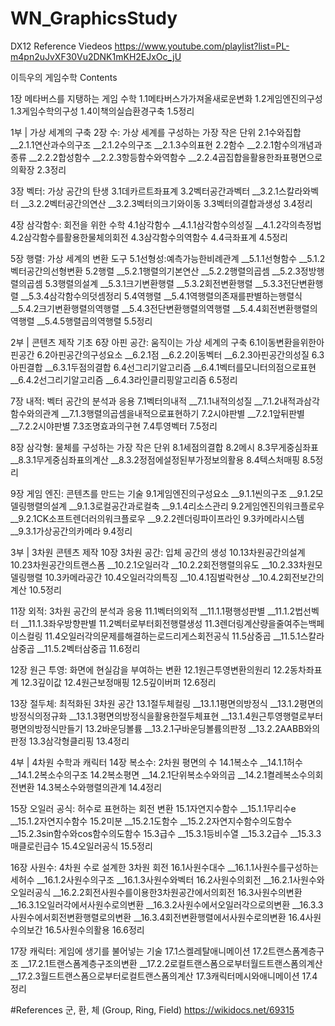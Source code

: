 # WN_GraphicsStudy

DX12 Reference Viedeos
https://www.youtube.com/playlist?list=PL-m4pn2uJvXF30Vu2DNK1mKH2EJxOc_jU

이득우의 게임수학
Contents

1장 메타버스를 지탱하는 게임 수학
1.1메타버스가가져올새로운변화
1.2게임엔진의구성
1.3게임수학의구성
1.4이책의실습환경구축
1.5정리

1부 | 가상 세계의 구축
2장 수: 가상 세계를 구성하는 가장 작은 단위
2.1수와집합
__2.1.1연산과수의구조
__2.1.2수의구조
__2.1.3수의표현
2.2함수
__2.2.1함수의개념과종류
__2.2.2합성함수
__2.2.3항등함수와역함수
__2.2.4곱집합을활용한좌표평면으로의확장
2.3정리

3장 벡터: 가상 공간의 탄생
3.1데카르트좌표계
3.2벡터공간과벡터
__3.2.1스칼라와벡터
__3.2.2벡터공간의연산
__3.2.3벡터의크기와이동
3.3벡터의결합과생성
3.4정리

4장 삼각함수: 회전을 위한 수학
4.1삼각함수
__4.1.1삼각함수의성질
__4.1.2각의측정법
4.2삼각함수를활용한물체의회전
4.3삼각함수의역함수
4.4극좌표계
4.5정리

5장 행렬: 가상 세계의 변환 도구
5.1선형성:예측가능한비례관계
__5.1.1선형함수
__5.1.2벡터공간의선형변환
5.2행렬
__5.2.1행렬의기본연산
__5.2.2행렬의곱셈
__5.2.3정방행렬의곱셈
5.3행렬의설계
__5.3.1크기변환행렬
__5.3.2회전변환행렬
__5.3.3전단변환행렬
__5.3.4삼각함수의덧셈정리
5.4역행렬
__5.4.1역행렬의존재를판별하는행렬식
__5.4.2크기변환행렬의역행렬
__5.4.3전단변환행렬의역행렬
__5.4.4회전변환행렬의역행렬
__5.4.5행렬곱의역행렬
5.5정리

2부 | 콘텐츠 제작 기초
6장 아핀 공간: 움직이는 가상 세계의 구축
6.1이동변환을위한아핀공간
6.2아핀공간의구성요소
__6.2.1점
__6.2.2이동벡터
__6.2.3아핀공간의성질
6.3아핀결합
__6.3.1두점의결합
6.4선그리기알고리즘
__6.4.1벡터를모니터의점으로표현
__6.4.2선그리기알고리즘
__6.4.3라인클리핑알고리즘
6.5정리

7장 내적: 벡터 공간의 분석과 응용
7.1벡터의내적
__7.1.1내적의성질
__7.1.2내적과삼각함수와의관계
__7.1.3행렬의곱셈을내적으로표현하기
7.2시야판별
__7.2.1앞뒤판별
__7.2.2시야판별
7.3조명효과의구현
7.4투영벡터
7.5정리

8장 삼각형: 물체를 구성하는 가장 작은 단위
8.1세점의결합
8.2메시
8.3무게중심좌표
__8.3.1무게중심좌표의계산
__8.3.2정점에설정된부가정보의활용
8.4텍스처매핑
8.5정리

9장 게임 엔진: 콘텐츠를 만드는 기술
9.1게임엔진의구성요소
__9.1.1씬의구조
__9.1.2모델링행렬의설계
__9.1.3로컬공간과로컬축
__9.1.4리소스관리
9.2게임엔진의워크플로우
__9.2.1CK소프트렌더러의워크플로우
__9.2.2렌더링파이프라인
9.3카메라시스템
__9.3.1가상공간의카메라
9.4정리

3부 | 3차원 콘텐츠 제작
10장 3차원 공간: 입체 공간의 생성
10.13차원공간의설계
10.23차원공간의트랜스폼
__10.2.1오일러각
__10.2.2회전행렬의유도
__10.2.33차원모델링행렬
10.3카메라공간
10.4오일러각의특징
__10.4.1짐벌락현상
__10.4.2회전보간의계산
10.5정리

11장 외적: 3차원 공간의 분석과 응용
11.1벡터의외적
__11.1.1평행성판별
__11.1.2법선벡터
__11.1.3좌우방향판별
11.2벡터로부터회전행렬생성
11.3렌더링계산량을줄여주는백페이스컬링
11.4오일러각의문제를해결하는로드리게스회전공식
11.5삼중곱
__11.5.1스칼라삼중곱
__11.5.2벡터삼중곱
11.6정리

12장 원근 투영: 화면에 현실감을 부여하는 변환
12.1원근투영변환의원리
12.2동차좌표계
12.3깊이값
12.4원근보정매핑
12.5깊이버퍼
12.6정리

13장 절두체: 최적화된 3차원 공간
13.1절두체컬링
__13.1.1평면의방정식
__13.1.2평면의방정식의정규화
__13.1.3평면의방정식을활용한절두체표현
__13.1.4원근투영행렬로부터평면의방정식만들기
13.2바운딩볼륨
__13.2.1구바운딩볼륨의판정
__13.2.2AABB와의판정
13.3삼각형클리핑
13.4정리

4부 | 4차원 수학과 캐릭터
14장 복소수: 2차원 평면의 수
14.1복소수
__14.1.1허수
__14.1.2복소수의구조
14.2복소평면
__14.2.1단위복소수와의곱
__14.2.1켤레복소수의회전변환
14.3복소수와행렬의관계
14.4정리

15장 오일러 공식: 허수로 표현하는 회전 변환
15.1자연지수함수
__15.1.1무리수e
__15.1.2자연지수함수
15.2미분
__15.2.1도함수
__15.2.2자연지수함수의도함수
__15.2.3sin함수와cos함수의도함수
15.3급수
__15.3.1등비수열
__15.3.2급수
__15.3.3매클로린급수
15.4오일러공식
15.5정리

16장 사원수: 4차원 수로 설계한 3차원 회전
16.1사원수대수
__16.1.1사원수를구성하는세허수
__16.1.2사원수의구조
__16.1.3사원수와벡터
16.2사원수의회전
__16.2.1사원수와오일러공식
__16.2.2회전사원수를이용한3차원공간에서의회전
16.3사원수의변환
__16.3.1오일러각에서사원수로의변환
__16.3.2사원수에서오일러각으로의변환
__16.3.3사원수에서회전변환행렬로의변환
__16.3.4회전변환행렬에서사원수로의변환
16.4사원수의보간
16.5사원수의활용
16.6정리

17장 캐릭터: 게임에 생기를 불어넣는 기술
17.1스켈레탈애니메이션
17.2트랜스폼계층구조
__17.2.1트랜스폼계층구조의변환
__17.2.2로컬트랜스폼으로부터월드트랜스폼의계산
__17.2.3월드트랜스폼으로부터로컬트랜스폼의계산
17.3캐릭터메시와애니메이션
17.4정리

#References
군, 환, 체 (Group, Ring, Field)
https://wikidocs.net/69315
